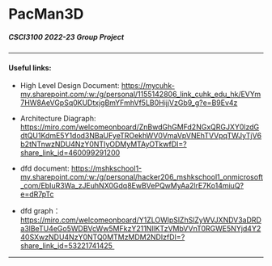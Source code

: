 # PacMan3D
##### CSCI3100 2022-23 Group Project
_____________________________
#### Useful links:
* High Level Design Document: https://mycuhk-my.sharepoint.com/:w:/g/personal/1155142806_link_cuhk_edu_hk/EVYm7HW8AeVGpSq0KUDtxjgBmYFmhVf5LB0HijjVzGb9_g?e=B9Ev4z

* Architecture Diagraph: https://miro.com/welcomeonboard/ZnBwdGhGMFd2NGxQRGJXY0lzdGdtQU1KdmE5Y1dod3NBaUFyeTROekhWV0VmaVpVNEhTVVpqTWJyTjV6b2tNTnwzNDU4NzY0NTIyODMyMTAyOTkwfDI=?share_link_id=460099291200

* dfd document:
https://mshkschool1-my.sharepoint.com/:w:/g/personal/hacker206_mshkschool1_onmicrosoft_com/EbIuR3Wa_zJEuhNX0Gdq8EwBVePQwMyAa2lrE7Ko14miuQ?e=dR7pTc

* dfd graph：
https://miro.com/welcomeonboard/Y1ZLOWlpSlZhSlZyWVJXNDV3aDRDa3lBeTU4eGo5WDBVcWw5MFkzY211NllKTzVMbVVnT0RGWE5NYjd4Y240SXwzNDU4NzY0NTQ0MTMzMDM2NDIzfDI=?share_link_id=53221741425 

_____________________________
